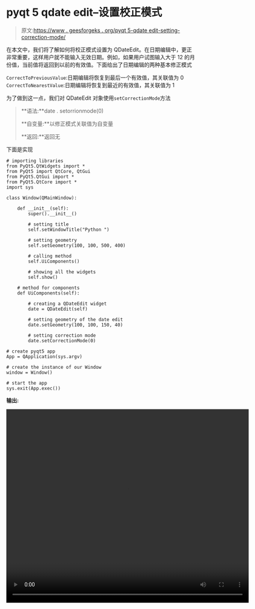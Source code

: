 # pyqt 5 qdate edit–设置校正模式

> 原文:[https://www . geesforgeks . org/pyqt 5-qdate edit-setting-correction-mode/](https://www.geeksforgeeks.org/pyqt5-qdateedit-setting-correction-mode/)

在本文中，我们将了解如何将校正模式设置为 QDateEdit。在日期编辑中，更正非常重要，这样用户就不能输入无效日期。例如，如果用户试图输入大于 12 的月份值，当前值将返回到以前的有效值。下面给出了日期编辑的两种基本修正模式

`CorrectToPreviousValue`:日期编辑将恢复到最后一个有效值，其关联值为 0
`CorrectToNearestValue`:日期编辑将恢复到最近的有效值，其关联值为 1

为了做到这一点，我们对 QDateEdit 对象使用`setCorrectionMode`方法

> **语法:**date . setorrionmode(0)
> 
> **自变量:**以修正模式关联值为自变量
> 
> **返回:**返回无

下面是实现

```
# importing libraries
from PyQt5.QtWidgets import * 
from PyQt5 import QtCore, QtGui
from PyQt5.QtGui import * 
from PyQt5.QtCore import * 
import sys

class Window(QMainWindow):

    def __init__(self):
        super().__init__()

        # setting title
        self.setWindowTitle("Python ")

        # setting geometry
        self.setGeometry(100, 100, 500, 400)

        # calling method
        self.UiComponents()

        # showing all the widgets
        self.show()

    # method for components
    def UiComponents(self):

        # creating a QDateEdit widget
        date = QDateEdit(self)

        # setting geometry of the date edit
        date.setGeometry(100, 100, 150, 40)

        # setting correction mode
        date.setCorrectionMode(0)

# create pyqt5 app
App = QApplication(sys.argv)

# create the instance of our Window
window = Window()

# start the app
sys.exit(App.exec())
```

**输出:**

<video class="wp-video-shortcode" id="video-444106-1" width="640" height="512" preload="metadata" controls=""><source type="video/mp4" src="https://media.geeksforgeeks.org/wp-content/uploads/20200702025952/Python-2020-07-02-02-59-01.mp4?_=1">[https://media.geeksforgeeks.org/wp-content/uploads/20200702025952/Python-2020-07-02-02-59-01.mp4](https://media.geeksforgeeks.org/wp-content/uploads/20200702025952/Python-2020-07-02-02-59-01.mp4)</video>
